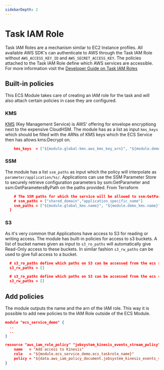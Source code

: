 ```yaml
---
sidebarDepth: 2
---
```


# Task IAM Role

Task IAM Roles are a mechanism similar to EC2 Instance profiles. All available AWS SDK's can authenticate to AWS through the Task IAM Role without `AWS_ACCESS_KEY_ID` and `AWS_SECRET_ACCESS_KEY`. The policies attached to the Task IAM Role define which AWS services are accessible. For more information visit the [Developer Guide on Task IAM Roles](https://docs.aws.amazon.com/AmazonECS/latest/developerguide/task-iam-roles.html)

## Built-in policies
This ECS Module takes care of creating an IAM role for the task and will also attach certain policies in case they are configured.

### KMS
[KMS](https://aws.amazon.com/kms/) (Key Management Service) is AWS' offering for envelope encryptiong next to the expensive CloudHSM. The module has as a list as input `kms_keys` which should be filled with the ARNs of KMS keys which the ECS Service then has allows kms:Decrypt on.

```json
    kms_keys  = ["${module.global-kms.aws_kms_key_arn}", "${module.demo-kms.aws_kms_key_arn}"]
```

### SSM
The module has a list `ssm_paths` as input which the policy will interpolate as `parameter/application/%s/`. Applications can use the SSM Parameter Store to securely retrieve configuration parameters by ssm:GetParameter and ssm:GetParametersByPath on the paths provided. From Terraform

```json
    # The SSM paths for which the service will be allowed to ssm:GetParameter and ssm:GetParametersByPath on
    # ssm_paths = ["shared_domain","application_specific_name"]
    ssm_paths = ["${module.global_kms.name}", "${module.demo_kms.name}"]
  }
```

### S3

As it's very common that Applications have access to S3 for reading or writing access. The module has built-in policies for access to s3 buckets. A list of bucket names given as input to `s3_ro_paths` will automatically give Read-Only access to these buckets. In similar fashion `s3_rw_paths` can be used to give full access to a bucket.
```json
  # s3_ro_paths define which paths on S3 can be accessed from the ecs service in read-only fashion.
  s3_ro_paths = []

  # s3_ro_paths define which paths on S3 can be accessed from the ecs service in read-write fashion.
  s3_rw_paths = []
```

## Add policies
The module outputs the name and the arn of the IAM role. This way it is possible to add new policies to the IAM Role outside of the ECS Module.

```json
module "ecs_service_demo" {
  ..
  ..
}

resource "aws_iam_role_policy" "jobsystem_kinesis_events_stream_policy" {
    name   = "Add access to Kinesis"
    role   = "${module.ecs_service_demo.ecs_taskrole_name}"
    policy = "${data.aws_iam_policy_document.jobsystem_kinesis_events_stream_policy.json}"
}

```

